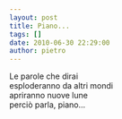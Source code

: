 ```yaml
---
layout: post
title: Piano...
tags: []
date: 2010-06-30 22:29:00
author: pietro
---
```

Le parole che dirai<br/>esploderanno da altri mondi<br/>apriranno nuove lune<br/>perciò parla, piano...
